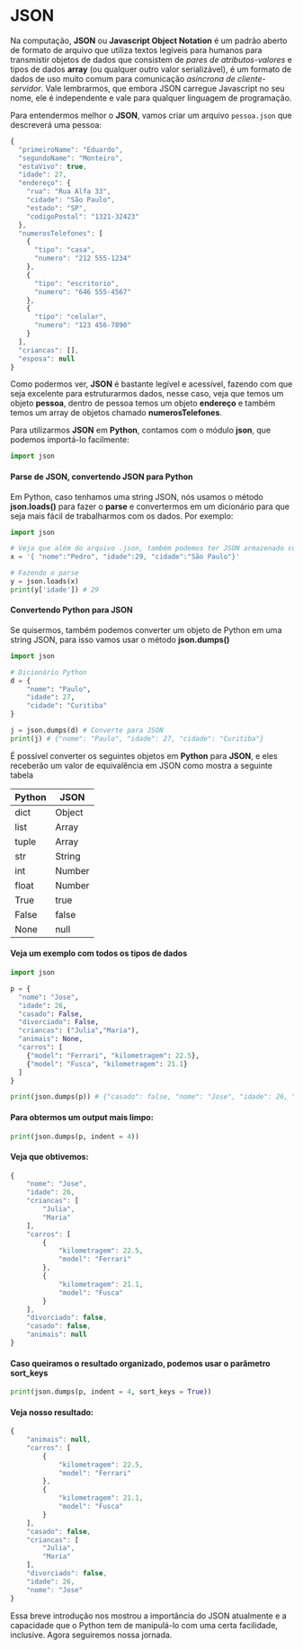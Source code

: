# JSON

Na computação, **JSON** ou **Javascript Object Notation** é um padrão aberto de formato de arquivo que utiliza textos legíveis para humanos para transmistir objetos de dados que consistem de *pares de atributos-valores* e tipos de dados **array** (ou qualquer outro valor serializável), é um formato de dados de uso muito comum para comunicação *asíncrona de cliente-servidor*. Vale lembrarmos, que embora JSON carregue Javascript no seu nome, ele é independente e vale para qualquer linguagem de programação.

Para entendermos melhor o **JSON**, vamos criar um arquivo `pessoa.json` que descreverá uma pessoa:

```javascript
{
  "primeiroName": "Eduardo",
  "segundoName": "Monteiro",
  "estaVivo": true,
  "idade": 27,
  "endereço": {
    "rua": "Rua Alfa 33",
    "cidade": "São Paulo",
    "estado": "SP",
    "codigoPostal": "1321-32423"
  },
  "numerosTelefones": [
    {
      "tipo": "casa",
      "numero": "212 555-1234"
    },
    {
      "tipo": "escritorio",
      "numero": "646 555-4567"
    },
    {
      "tipo": "celular",
      "numero": "123 456-7890"
    }
  ],
  "criancas": [],
  "esposa": null
}
```

Como podermos ver, **JSON** é bastante legível e acessível, fazendo com que seja excelente para estruturarmos dados, nesse caso, veja que temos um objeto **pessoa**, dentro de pessoa temos um objeto **endereço** e também temos um array de objetos chamado **numerosTelefones**.

Para utilizarmos **JSON** em **Python**, contamos com o módulo **json**, que podemos importá-lo facilmente:

```python
import json
```

#### Parse de JSON, convertendo JSON para Python

Em Python, caso tenhamos uma string JSON, nós usamos o método **json.loads()** para fazer o **parse** e convertermos em um dicionário para que seja mais fácil de trabalharmos com os dados. Por exemplo:

```python
import json

# Veja que além do arquivo .json, também podemos ter JSON armazenado como uma string
x = '{ "nome":"Pedro", "idade":29, "cidade":"São Paulo"}'

# Fazendo o parse
y = json.loads(x)
print(y['idade']) # 29
```

#### Convertendo Python para JSON

Se quisermos, também podemos converter um objeto de Python em uma string JSON, para isso vamos usar o método **json.dumps()**

```python
import json

# Dicionário Python
d = {
    "nome": "Paulo",
    "idade": 27,
    "cidade": "Curitiba"
}

j = json.dumps(d) # Converte para JSON
print(j) # {"nome": "Paulo", "idade": 27, "cidade": "Curitiba"}
```

É possível converter os seguintes objetos em **Python** para **JSON**, e eles receberão um valor de equivalência em JSON como mostra a seguinte tabela

| Python | JSON   |
|--------|--------|
| dict   | Object |
| list   | Array  |
| tuple  | Array  |
| str    | String |
| int    | Number |
| float  | Number |
| True   | true   |
| False  | false  |
| None   | null   |

#### Veja um exemplo com todos os tipos de dados

```python
import json

p = {
  "nome": "Jose",
  "idade": 26,
  "casado": False,
  "divorciado": False,
  "criancas": ("Julia","Maria"),
  "animais": None,
  "carros": [
    {"model": "Ferrari", "kilometragem": 22.5},
    {"model": "Fusca", "kilometragem": 21.1}
  ]
}

print(json.dumps(p)) # {"casado": false, "nome": "Jose", "idade": 26, "carros": [{"model": "Ferrari", "kilometragem": 22.5}, {"model": "Fusca", "kilometragem": 21.1}], "animais": null, "divorciado": false, "criancas": ["Julia", "Maria"]}
```

#### Para obtermos um output mais limpo:

```python
print(json.dumps(p, indent = 4)) 
```

#### Veja que obtivemos:

```javascript
{
    "nome": "Jose",
    "idade": 26,
    "criancas": [
        "Julia",
        "Maria"
    ],
    "carros": [
        {
            "kilometragem": 22.5,
            "model": "Ferrari"
        },
        {
            "kilometragem": 21.1,
            "model": "Fusca"
        }
    ],
    "divorciado": false,
    "casado": false,
    "animais": null
}
```

#### Caso queiramos o resultado organizado, podemos usar o parâmetro sort_keys

```python
print(json.dumps(p, indent = 4, sort_keys = True)) 
```

#### Veja nosso resultado:

```javascript
{
    "animais": null,
    "carros": [
        {
            "kilometragem": 22.5,
            "model": "Ferrari"
        },
        {
            "kilometragem": 21.1,
            "model": "Fusca"
        }
    ],
    "casado": false,
    "criancas": [
        "Julia",
        "Maria"
    ],
    "divorciado": false,
    "idade": 26,
    "nome": "Jose"
}
```

Essa breve introdução nos mostrou a importância do JSON atualmente e a capacidade que o Python tem de manipulá-lo com uma certa facilidade, inclusive. Agora seguiremos nossa jornada.
